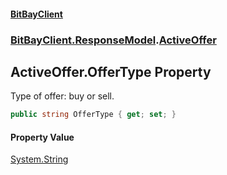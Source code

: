 #### [BitBayClient](./index.md 'index')
### [BitBayClient.ResponseModel](./BitBayClient-ResponseModel.md 'BitBayClient.ResponseModel').[ActiveOffer](./BitBayClient-ResponseModel-ActiveOffer.md 'BitBayClient.ResponseModel.ActiveOffer')
## ActiveOffer.OfferType Property
Type of offer: buy or sell.  
```csharp
public string OfferType { get; set; }
```
#### Property Value
[System.String](https://docs.microsoft.com/en-us/dotnet/api/System.String 'System.String')  
